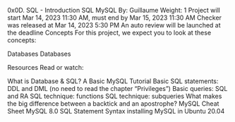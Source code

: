 0x0D. SQL - Introduction SQL MySQL By: Guillaume Weight: 1 Project will start Mar 14, 2023 11:30 AM, must end by Mar 15, 2023 11:30 AM Checker was released at Mar 14, 2023 5:30 PM An auto review will be launched at the deadline Concepts For this project, we expect you to look at these concepts:

Databases Databases

Resources Read or watch:

What is Database & SQL? A Basic MySQL Tutorial Basic SQL statements: DDL and DML (no need to read the chapter “Privileges”) Basic queries: SQL and RA SQL technique: functions SQL technique: subqueries What makes the big difference between a backtick and an apostrophe? MySQL Cheat Sheet MySQL 8.0 SQL Statement Syntax installing MySQL in Ubuntu 20.04

